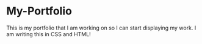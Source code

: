 # My-Portfolio
This is my portfolio that I am working on so I can start displaying my work.
I am writing this in CSS and HTML!
